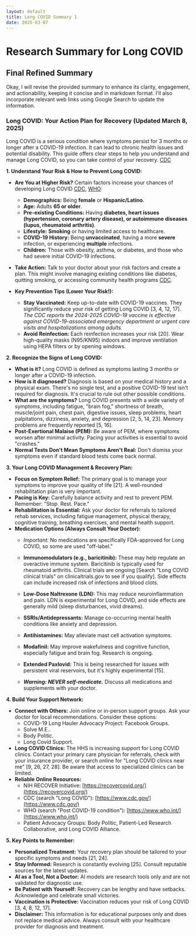 ```yaml
---
layout: default
title: Long COVID Summary 1
date: 2025-03-07
---
```

# Research Summary for Long COVID

## Final Refined Summary

Okay, I will revise the provided summary to enhance its clarity, engagement, and actionability, keeping it concise and in markdown format. I'll also incorporate relevant web links using Google Search to update the information.

### Long COVID: Your Action Plan for Recovery (Updated March 8, 2025)

Long COVID is a serious condition where symptoms persist for 3 months or longer after a COVID-19 infection. It can lead to chronic health issues and potential disability. This guide offers clear steps to help you understand and manage Long COVID, so you can take control of your recovery. [CDC](https://www.cdc.gov/coronavirus/2019-ncov/long-term-effects/index.html)

**1. Understand Your Risk & How to Prevent Long COVID:**

*   **Are You at Higher Risk?** Certain factors increase your chances of developing Long COVID [CDC](https://www.cdc.gov/coronavirus/2019-ncov/long-term-effects/index.html), [WHO](https://www.who.int/):
    *   **Demographics:** Being **female** or **Hispanic/Latino**.
    *   **Age:** Adults **65 or older**.
    *   **Pre-existing Conditions:** Having **diabetes, heart issues (hypertension, coronary artery disease), or autoimmune diseases (lupus, rheumatoid arthritis)**.
    *   **Lifestyle:** **Smoking** or having limited access to healthcare.
    *   **COVID-19 History:** Being **unvaccinated**, having a more **severe** infection, or experiencing **multiple** infections.
    *   **Children:** Those with obesity, asthma, or diabetes, and those who had severe initial COVID-19 infections.
*   **Take Action:** Talk to your doctor about your risk factors and create a plan. This might involve managing existing conditions like diabetes, quitting smoking, or accessing community health programs [CDC](https://www.cdc.gov/coronavirus/2019-ncov/long-term-effects/index.html).

*   **Key Prevention Tips (Lower Your Risk!):**
    *   **Stay Vaccinated:** Keep up-to-date with COVID-19 vaccines. They significantly reduce your risk of getting Long COVID [3, 4, 12, 17]. *The CDC reports the 2024-2025 COVID-19 vaccine is effective against COVID-19-associated emergency department or urgent care visits and hospitalizations among adults.*
    *   **Avoid Reinfection:** Each reinfection increases your risk [20]. Wear high-quality masks (N95/KN95) indoors and improve ventilation using HEPA filters or by opening windows.

**2. Recognize the Signs of Long COVID:**

*   **What is it?** Long COVID is defined as symptoms lasting 3 months or longer after a COVID-19 infection.
*   **How is it diagnosed?** Diagnosis is based on your medical history and a physical exam. There's no single test, and a positive COVID-19 test isn't required for diagnosis. It's crucial to rule out other possible conditions.
*   **What are the symptoms?** Long COVID presents with a wide variety of symptoms, including fatigue, "brain fog," shortness of breath, muscle/joint pain, chest pain, digestive issues, sleep problems, heart palpitations, dizziness, anxiety, and depression [2, 5, 14, 23]. Memory problems are frequently reported [5, 16].
*   **Post-Exertional Malaise (PEM):** Be aware of PEM, where symptoms worsen after minimal activity. Pacing your activities is essential to avoid "crashes."
*   **Normal Tests Don't Mean Symptoms Aren't Real:** Don't dismiss your symptoms even if standard blood tests come back normal.

**3. Your Long COVID Management & Recovery Plan:**

*   **Focus on Symptom Relief:** The primary goal is to manage your symptoms to improve your quality of life [21]. A well-rounded rehabilitation plan is very important.
*   **Pacing is Key:** Carefully balance activity and rest to prevent PEM. Remember: "Stop. Rest. Pace."
*    **Rehabilitation is Essential:** Ask your doctor for referrals to tailored rehab services, including fatigue management, physical therapy, cognitive training, breathing exercises, and mental health support.
*   **Medication Options (Always Consult Your Doctor):**
    *   *Important:* No medications are specifically FDA-approved for Long COVID, so some are used "off-label."
    *   **Immunomodulators (e.g., baricitinib):** These may help regulate an overactive immune system. Baricitinib is typically used for rheumatoid arthritis. Clinical trials are ongoing [Search "Long COVID clinical trials" on clinicaltrials.gov to see if you qualify]. Side effects can include increased risk of infections and blood clots.
    *   **Low-Dose Naltrexone (LDN):** This may reduce neuroinflammation and pain. LDN is experimental for Long COVID, and side effects are generally mild (sleep disturbances, vivid dreams).
    *   **SSRIs/Antidepressants:** Manage co-occurring mental health conditions like anxiety and depression.
    *   **Antihistamines:** May alleviate mast cell activation symptoms.
    *   **Modafinil:** May improve wakefulness and cognitive function, especially fatigue and brain fog. Research is ongoing.
    *    **Extended Paxlovid:** This is being researched for issues with persistent viral reservoirs, but it's highly experimental [15].

    *   ***Warning: NEVER self-medicate.*** Discuss all medications and supplements with your doctor.

**4. Build Your Support Network:**

*   **Connect with Others:** Join online or in-person support groups. Ask your doctor for local recommendations. Consider these options:
    *   COVID-19 Long Hauler Advocacy Project: Facebook Groups.
    *   Solve M.E..
    *   Body Politic.
    *   Long Covid Support.
*   **Long COVID Clinics:** The HHS is increasing support for Long COVID clinics. Contact your primary care physician for referrals, check with your insurance provider, or search online for "Long COVID clinics near me" [9, 26, 27, 28]. Be aware that access to specialized clinics can be limited.
*   **Reliable Online Resources:**
    *   NIH RECOVER Initiative: [https://recovercovid.org/](https://recovercovid.org/)
    *   CDC (search "Long COVID"): [https://www.cdc.gov/](https://www.cdc.gov/)
    *   WHO (search "Post COVID-19 condition"): [https://www.who.int/](https://www.who.int/)
    *   Patient Advocacy Groups: Body Politic, Patient-Led Research Collaborative, and Long COVID Alliance.

**5. Key Points to Remember:**

*   **Personalized Treatment:** Your recovery plan should be tailored to your specific symptoms and needs [21, 24].
*   **Stay Informed:** Research is constantly evolving [25]. Consult reputable sources for the latest updates.
*   **AI as a Tool, Not a Doctor:** AI models are research tools only and are not validated for diagnostic use.
*   **Be Patient with Yourself:** Recovery can be lengthy and have setbacks. Acknowledge and celebrate small victories.
*   **Vaccination is Protective:** Vaccination reduces your risk of Long COVID [3, 4, 8, 12, 17].
*   **Disclaimer:** This information is for educational purposes only and does not replace medical advice. Always consult with your healthcare provider for diagnosis and treatment.
